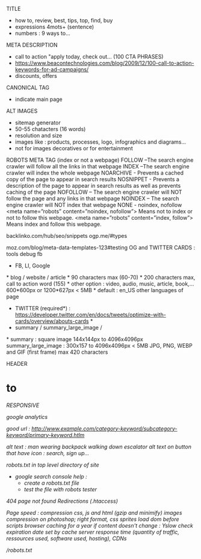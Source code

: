<!DOCTYPE html>
<html lang="en-US">
<head>
  <meta charset="UTF-8">
  <meta name="viewport" content="width=device-width, initial-scale=1">
  <meta http-equiv="X-UA-Compatible" content="ie=edge">
  <!-- 50-60 characters -->
  <title>First Keyword - Second Keyword | Brand Name</title>
  <!-- 50-130 characters -->
  <meta name"description" content="Description for clients in search results, different keyword">
  <link rel="canonical" href="https://monsite.com" >
</head>
<body>
	
</body>
</html>


TITLE
- how to, review, best, tips, top, find, buy
- expressions 4mots+ (sentence)
- numbers : 9 ways to...

META DESCRIPTION
- call to action "apply today, check out... (100 CTA PHRASES)
- https://www.beacontechnologies.com/blog/2009/12/100-call-to-action-keywords-for-ad-campaigns/
- discounts, offers

CANONICAL TAG
- indicate main page

ALT IMAGES
- sitemap generator
- 50-55 chatacters (16 words)
- resolution and size
- images like : products, processes, logo, infographics and diagrams...
- not for images decoratives or for entertainment

ROBOTS META TAG (index or not a webpage)
FOLLOW –The search engine crawler will follow all the links in that webpage
INDEX –The search engine crawler will index the whole webpage
NOARCHIVE - Prevents a cached copy of the page to appear in search results
NOSNIPPET - Prevents a description of the page to appear in search results as well as prevents caching of the page
NOFOLLOW – The search engine crawler will NOT follow the page and any links in that webpage
NOINDEX – The search engine crawler will NOT index that webpage
NONE - noindex, nofollow
<meta name=”robots” content=”noindex, nofollow”> Means not to index or not to follow this webpage.
<meta name=”robots” content=”index, follow”> Means index and follow this webpage.

backlinko.com/hub/seo/snippets
ogp.me/#types

moz.com/blog/meta-data-templates-123#testing
OG and TWITTER CARDS : tools debug fb
- FB, LI, Google
<meta property="fb:app_id" content="1664866743786891"/>
<meta property="fb:admins" content="1664866743786891"/>
*<meta property="og:type" content="article" />
  blog / website / article
*<meta property="og:title" content="TITLE OF YOUR POST OR PAGE" />
  90 characters max (60-70)
*<meta property="og:description" content="DESCRIPTION OF PAGE CONTENT" />
  200 characters max, call to action word (155)
*<meta property="og:image" content="LINK TO THE IMAGE FILE" />
  other option : video, audio, music, article, book,...
  600*600px
  or 1200*627px
  < 5MB
*<meta property="og:url" content="PERMALINK" />
<meta property="og:site_name" content="SITE NAME" />
<meta property="og:image:type" content="image/jpeg"/>
<meta property="og:image:height" content="630"/>
<meta property="og:image:width" content="1200"/>
<meta property="og:locale" content="fr_FR"/>
  default : en_US
<meta property="og:locale:alternate" content="es_ES"/>
  other languages of page

- TWITTER (required*) : https://developer.twitter.com/en/docs/tweets/optimize-with-cards/overview/abouts-cards
*<meta name="twitter:card" content="summary">
- summary / summary_large_image / 
<meta name="twitter:url" content="URL OF THE CONTENT">
*<meta name="twitter:title" content="TITLE OF POST OR PAGE, MAX 70 chars, headline">
<meta name="twitter:description" content="DESCRIPTION OF PAGE CONTENT, MAX 200 characters">
<meta name="twitter:image" content="LINK TO IMAGE">
  summary : square image 144x144px to 4096x4096px
  summary_large_image :  300x157 to 4096x4096px
  < 5MB
  JPG, PNG, WEBP and GIF (first frame)
<meta name="twitter:image:alt" content="LINK TO IMAGE">
  max 420 characters
<meta name="twitter:site" content="@USERNAME">
<meta name="twitter:creator" content="@USERNAME">

HEADER <h1> to <h6>

RESPONSIVE
<meta name="viewport" content="width=device-width,initial-scale=1.0">

google analytics 

good url : http://www.example.com/category-keyword/subcategory-keyword/primary-keyword.htlm

alt text : man wearing backpack walking down escalator
alt text on button that have icon : search, sign up...

robots.txt in top level directory of site
- google search console help :
  - create a robots.txt file
  - test the file with robots tester
  
404 page not found
Redirections (.htaccess)
  
  Page speed : compression css, js and html (gzip and minimify)
  images compression on photoshop; right format, css sprites
  load dom before scripts
  browser caching for a year if content doesn't change : Yslow check expiration date set by cache
  server response time (quantity of traffic, ressources used, software used, hosting), CDNs
  
  
/robots.txt
  
